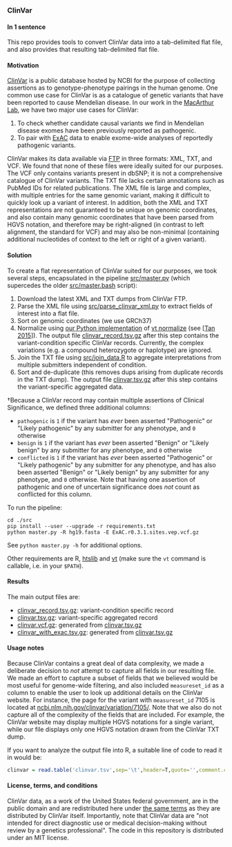 ### ClinVar

#### In 1 sentence

This repo provides tools to convert ClinVar data into a tab-delimited flat file, and also provides that resulting tab-delimited flat file.

#### Motivation

[ClinVar](http://www.ncbi.nlm.nih.gov/clinvar/) is a public database hosted by NCBI for the purpose of collecting assertions as to genotype-phenotype pairings in the human genome. One common use case for ClinVar is as a catalogue of genetic variants that have been reported to cause Mendelian disease. In our work in the [MacArthur Lab](http://macarthurlab.org/), we have two major use cases for ClinVar:

1. To check whether candidate causal variants we find in Mendelian disease exomes have been previously reported as pathogenic.
2. To pair with [ExAC](http://exac.broadinstitute.org/) data to enable exome-wide analyses of reportedly pathogenic variants.

ClinVar makes its data available via [FTP](ftp://ftp.ncbi.nlm.nih.gov/pub/clinvar/) in three formats: XML, TXT, and VCF. We found that none of these files were ideally suited for our purposes. The VCF only contains variants present in dbSNP; it is not a comprehensive catalogue of ClinVar variants. The TXT file lacks certain annotations such as PubMed IDs for related publications. The XML file is large and complex, with multiple entries for the same genomic variant, making it difficult to quickly look up a variant of interest. In addition, both the XML and TXT representations are not guaranteed to be unique on genomic coordinates, and also contain many genomic coordinates that have been parsed from HGVS notation, and therefore may be right-aligned (in contrast to left alignment, the standard for VCF) and may also be non-minimal (containing additional nucleotides of context to the left or right of a given variant).

#### Solution

To create a flat representation of ClinVar suited for our purposes, we took several steps, encapsulated in the pipeline [src/master.py](src/master.py) 
(which supercedes the older [src/master.bash](src/master.bash) script):

1. Download the latest XML and TXT dumps from ClinVar FTP.
2. Parse the XML file using [src/parse_clinvar_xml.py](src/parse_clinvar_xml.py) to extract fields of interest into a flat file.
3. Sort on genomic coordinates (we use GRCh37) 
4. Normalize using [our Python implementation](https://github.com/ericminikel/minimal_representation/blob/master/normalize.py) of [vt normalize](http://genome.sph.umich.edu/wiki/Variant_Normalization) (see [[Tan 2015]]). The output file [clinvar_record.tsv.gz](clinvar_record.tsv.gz) after this step contains the variant-condition specific ClinVar records. Currently, the complex variations (e.g. a compound heterozygote or haplotype) are ignored. 
5. Join the TXT file using [src/join_data.R](src/join_data.R) to aggregate interpretations from multiple submitters independent of condition. 
6. Sort and de-duplicate  (this removes dups arising from duplicate records in the TXT dump). The output file [clinvar.tsv.gz](clinvar.tsv.gz) after this step contains the variant-specific aggregated data.

&dagger;Because a ClinVar record may contain multiple assertions of Clinical Significance, we defined three additional columns:

+ `pathogenic` is `1` if the variant has *ever* been asserted "Pathogenic" or "Likely pathogenic" by any submitter for any phenotype, and `0` otherwise
+ `benign` is `1` if the variant has *ever* been asserted "Benign" or "Likely benign" by any submitter for any phenotype, and `0` otherwise
+ `conflicted` is `1` if the variant has *ever* been asserted "Pathogenic" or "Likely pathogenic" by any submitter for any phenotype, and has also been asserted "Benign" or "Likely benign" by any submitter for any phenotype, and `0` otherwise. Note that having one assertion of pathogenic and one of uncertain significance does *not* count as conflicted for this column. 

To run the pipeline:
```
cd ./src
pip install --user --upgrade -r requirements.txt
python master.py -R hg19.fasta -E ExAC.r0.3.1.sites.vep.vcf.gz
```

See `python master.py -h` for additional options.

Other requirements are R, [htslib](https://github.com/samtools/htslib) and [vt](https://github.com/atks/vt) (make sure the `vt` command is callable, i.e. in your `$PATH`).

#### Results

The main output files are:
* [clinvar_record.tsv.gz](clinvar_record.tsv.gz): variant-condition specific record
* [clinvar.tsv.gz](clinvar.tsv.gz): variant-specific aggregated record
* [clinvar.vcf.gz](clinvar.vcf): generated from [clinvar.tsv.gz](clinvar.tsv.gz)
* [clinvar_with_exac.tsv.gz](clinvar_with_exac.tsv.gz): generated from [clinvar.tsv.gz](clinvar.tsv.gz)


#### Usage notes

Because ClinVar contains a great deal of data complexity, we made a deliberate decision to *not* attempt to capture all fields in our resulting file. We made an effort to capture a subset of fields that we believed would be most useful for genome-wide filtering, and also included `measureset_id` as a column to enable the user to look up additional details on the ClinVar website. For instance, the page for the variant with `measureset_id` 7105 is located at [ncbi.nlm.nih.gov/clinvar/variation/7105/](http://www.ncbi.nlm.nih.gov/clinvar/variation/7105/). Note that we also do not capture all of the complexity of the fields that are included. For example, the ClinVar website may display multiple HGVS notations for a single variant, while our file displays only one HGVS notation drawn from the ClinVar TXT dump.

If you want to analyze the output file into R, a suitable line of code to read it in would be:

```r
clinvar = read.table('clinvar.tsv',sep='\t',header=T,quote='',comment.char='')
```

#### License, terms, and conditions

ClinVar data, as a work of the United States federal government, are in the public domain and are redistributed here under [the same terms](http://www.ncbi.nlm.nih.gov/clinvar/docs/maintenance_use/) as they are distributed by ClinVar itself. Importantly, note that ClinVar data are "not intended for direct diagnostic use or medical decision-making without review by a genetics professional". The code in this repository is distributed under an MIT license.

[Tan 2015]: http://www.ncbi.nlm.nih.gov/pubmed/25701572 "Tan A, Abecasis GR, Kang HM. Unified representation of genetic variants. Bioinformatics. 2015 Jul 1;31(13):2202-4. doi: 10.1093/bioinformatics/btv112. Epub 2015 Feb 19. PubMed PMID: 25701572."
